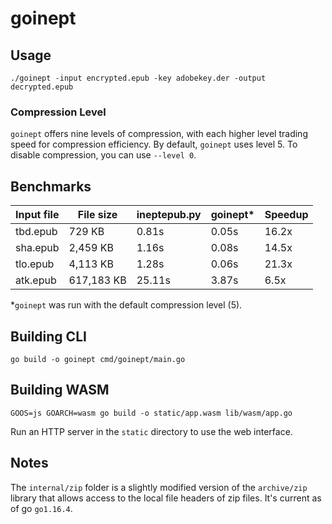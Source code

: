 # goinept

## Usage

```
./goinept -input encrypted.epub -key adobekey.der -output decrypted.epub
```

### Compression Level

`goinept` offers nine levels of compression, with each higher level trading speed for compression efficiency. By default, `goinept` uses level 5. To disable compression, you can use `--level 0`.

## Benchmarks

| Input file | File size  | ineptepub.py | goinept\* | Speedup |
| ---------- | ---------- | ------------ | --------- | ------- |
| tbd.epub   | 729 KB     | 0.81s        | 0.05s     | 16.2x   |
| sha.epub   | 2,459 KB   | 1.16s        | 0.08s     | 14.5x   |
| tlo.epub   | 4,113 KB   | 1.28s        | 0.06s     | 21.3x   |
| atk.epub   | 617,183 KB | 25.11s       | 3.87s     | 6.5x    |

\*`goinept` was run with the default compression level (5).

## Building CLI

```
go build -o goinept cmd/goinept/main.go
```

## Building WASM

```
GOOS=js GOARCH=wasm go build -o static/app.wasm lib/wasm/app.go
```

Run an HTTP server in the `static` directory to use the web interface.

## Notes

The `internal/zip` folder is a slightly modified version of the `archive/zip` library that allows access to the local file headers of zip files. It's current as of go `go1.16.4`.
